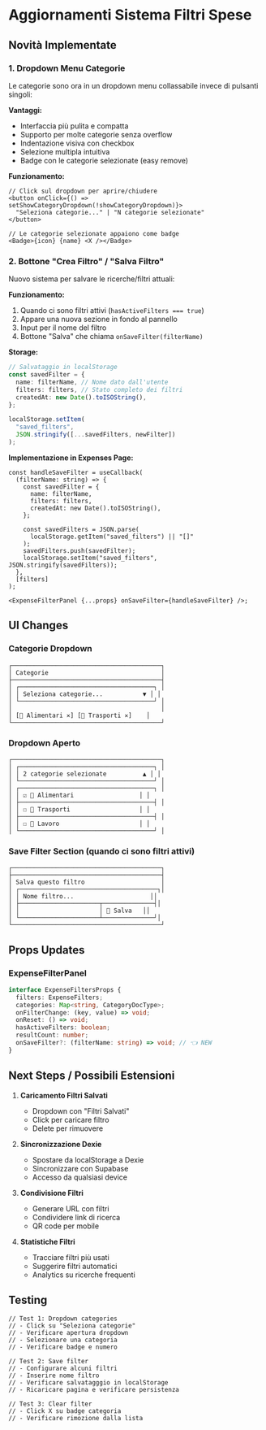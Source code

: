 # Aggiornamenti Sistema Filtri Spese

## Novità Implementate

### 1. **Dropdown Menu Categorie**

Le categorie sono ora in un dropdown menu collassabile invece di pulsanti singoli:

**Vantaggi:**

- Interfaccia più pulita e compatta
- Supporto per molte categorie senza overflow
- Indentazione visiva con checkbox
- Selezione multipla intuitiva
- Badge con le categorie selezionate (easy remove)

**Funzionamento:**

```tsx
// Click sul dropdown per aprire/chiudere
<button onClick={() => setShowCategoryDropdown(!showCategoryDropdown)}>
  "Seleziona categorie..." | "N categorie selezionate"
</button>

// Le categorie selezionate appaiono come badge
<Badge>{icon} {name} <X /></Badge>
```

### 2. **Bottone "Crea Filtro" / "Salva Filtro"**

Nuovo sistema per salvare le ricerche/filtri attuali:

**Funzionamento:**

1. Quando ci sono filtri attivi (`hasActiveFilters === true`)
2. Appare una nuova sezione in fondo al pannello
3. Input per il nome del filtro
4. Bottone "Salva" che chiama `onSaveFilter(filterName)`

**Storage:**

```typescript
// Salvataggio in localStorage
const savedFilter = {
  name: filterName, // Nome dato dall'utente
  filters: filters, // Stato completo dei filtri
  createdAt: new Date().toISOString(),
};

localStorage.setItem(
  "saved_filters",
  JSON.stringify([...savedFilters, newFilter])
);
```

**Implementazione in Expenses Page:**

```tsx
const handleSaveFilter = useCallback(
  (filterName: string) => {
    const savedFilter = {
      name: filterName,
      filters: filters,
      createdAt: new Date().toISOString(),
    };

    const savedFilters = JSON.parse(
      localStorage.getItem("saved_filters") || "[]"
    );
    savedFilters.push(savedFilter);
    localStorage.setItem("saved_filters", JSON.stringify(savedFilters));
  },
  [filters]
);

<ExpenseFilterPanel {...props} onSaveFilter={handleSaveFilter} />;
```

## UI Changes

### Categorie Dropdown

```
┌─────────────────────────────────────────┐
│ Categorie                               │
├─────────────────────────────────────────┤
│ ┌─────────────────────────────────────┐ │
│ │ Seleziona categorie...           ▼ │ │
│ └─────────────────────────────────────┘ │
│                                         │
│ [🍕 Alimentari ✕] [🚗 Trasporti ✕]    │
└─────────────────────────────────────────┘
```

### Dropdown Aperto

```
┌─────────────────────────────────────────┐
│ ┌─────────────────────────────────────┐ │
│ │ 2 categorie selezionate          ▲ │ │
│ └─────────────────────────────────────┘ │
│ ┌─────────────────────────────────────┐ │
│ │ ☑ 🍕 Alimentari                  │ │
│ ├─────────────────────────────────────┤ │
│ │ ☐ 🚗 Trasporti                   │ │
│ ├─────────────────────────────────────┤ │
│ │ ☐ 💼 Lavoro                      │ │
│ └─────────────────────────────────────┘ │
```

### Save Filter Section (quando ci sono filtri attivi)

```
┌─────────────────────────────────────────┐
├─────────────────────────────────────────┤
│ Salva questo filtro                     │
│ ┌──────────────────────────────────────┐│
│ │ Nome filtro...                     ││
│ ├──────────────────────┬──────────────┤│
│ │                      │ 💾 Salva   ││
│ └──────────────────────┴──────────────┘│
└─────────────────────────────────────────┘
```

## Props Updates

### ExpenseFilterPanel

```typescript
interface ExpenseFiltersProps {
  filters: ExpenseFilters;
  categories: Map<string, CategoryDocType>;
  onFilterChange: (key, value) => void;
  onReset: () => void;
  hasActiveFilters: boolean;
  resultCount: number;
  onSaveFilter?: (filterName: string) => void; // 👈 NEW
}
```

## Next Steps / Possibili Estensioni

1. **Caricamento Filtri Salvati**
   - Dropdown con "Filtri Salvati"
   - Click per caricare filtro
   - Delete per rimuovere

2. **Sincronizzazione Dexie**
   - Spostare da localStorage a Dexie
   - Sincronizzare con Supabase
   - Accesso da qualsiasi device

3. **Condivisione Filtri**
   - Generare URL con filtri
   - Condividere link di ricerca
   - QR code per mobile

4. **Statistiche Filtri**
   - Tracciare filtri più usati
   - Suggerire filtri automatici
   - Analytics su ricerche frequenti

## Testing

```tsx
// Test 1: Dropdown categories
// - Click su "Seleziona categorie"
// - Verificare apertura dropdown
// - Selezionare una categoria
// - Verificare badge e numero

// Test 2: Save filter
// - Configurare alcuni filtri
// - Inserire nome filtro
// - Verificare salvatagggio in localStorage
// - Ricaricare pagina e verificare persistenza

// Test 3: Clear filter
// - Click X su badge categoria
// - Verificare rimozione dalla lista
```
